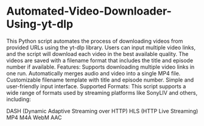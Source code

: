 # Automated-Video-Downloader-Using-yt-dlp
This Python script automates the process of downloading videos from provided URLs using the yt-dlp library. Users can input multiple video links, and the script will download each video in the best available quality. The videos are saved with a filename format that includes the title and episode number if available.
Features:
Supports downloading multiple video links in one run.
Automatically merges audio and video into a single MP4 file.
Customizable filename template with title and episode number.
Simple and user-friendly input interface.
Supported Formats:
This script supports a wide range of formats used by streaming platforms like SonyLIV and others, including:

DASH (Dynamic Adaptive Streaming over HTTP)
HLS (HTTP Live Streaming)
MP4
M4A
WebM
AAC

